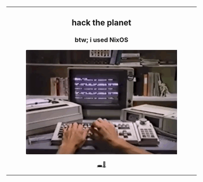 <hr>
<h2 align='center'>hack the planet</h2>
<h3 align='center'>btw; i used NixOS</h3>
<p align='center'>
  <img src= "/assets/quality-code.gif">
</p>
<p align='center'>
  <a href=https://github.com/DOSputin>🕳🐇</a>
</p>
<hr>
